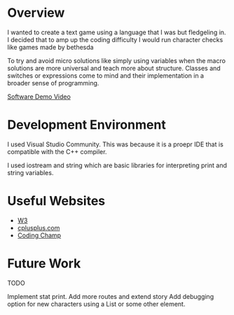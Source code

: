 # Overview

I wanted to create a text game using a language that I was but fledgeling in. I decided that to amp up the coding difficulty
I would run character checks like games made by bethesda

To try and avoid micro solutions like simply using variables when the macro solutions are more universal and teach more about
structure. Classes and switches or expressions come to mind and their implementation in a broader sense of programming.

[Software Demo Video]([http://youtube.link.goes.here](https://youtu.be/_YvTnsCR3kE))

# Development Environment

I used Visual Studio Community. This was because it is a proepr IDE that is compatible with the C++ compiler.

I used iostream and string which are basic libraries for interpreting print and string variables.

# Useful Websites

- [W3](https://www.w3schools.com/cpp/cpp_switch.asp)
- [cplusplus.com](https://cplusplus.com/forum/beginner/107842/)
- [Coding Champ](https://coding-champ.com/tutorials/c-plus-plus/getters-and-setters)

# Future Work

TODO

Implement stat print.
Add more routes and extend story
Add debugging option for new characters using a List or some other element.
